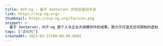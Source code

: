 ```yaml
---
title: XCP-ng - 基于 XenServer 的社区驱动平台
link: https://xcp-ng.org/
thumbnail: https://xcp-ng.org/favicon.png
snippet: >-
  基于 XenServer，XCP-ng 是个人与企业大规模协作的成果，致力于打造无任何限制的虚拟化产品。
tags: ["虚拟机"]
createdAt: 2023-02-21T00:00:00.000Z
---
```

